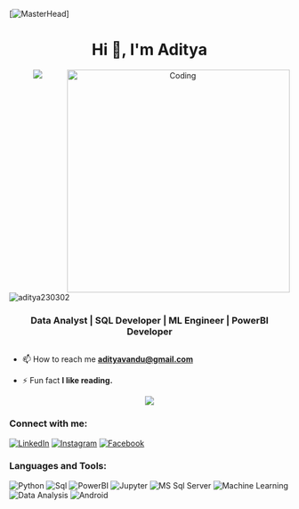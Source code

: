 [![MasterHead](https://i.pinimg.com/originals/77/ca/a3/77caa32884d735d439ade45ba37feaf2.gif)]
<h1 align="center">Hi 👋, I'm Aditya </h1>

<p  align="center">
<img src="https://user-images.githubusercontent.com/73097560/115834477-dbab4500-a447-11eb-908a-139a6edaec5c.gif">      
  

<img align="right" alt="Coding" width="400" src="https://octodex.github.com/images/daftpunktocat-guy.gif">

<p align="left"> <img src="https://komarev.com/ghpvc/?username=aditya230302&label=Profile%20views&color=0e75b6&style=flat" alt="aditya230302" /> </p>

<h3 align="center">Data Analyst | SQL Developer | ML Engineer | PowerBI Developer</h3>

<p align="left"> <a href="https://twitter.com/" target="blank"><img src="https://img.shields.io/twitter/follow/?logo=twitter&style=for-the-badge" alt="" /></a> </p>



- 📫 How to reach me **adityavandu@gmail.com**

- ⚡ Fun fact **I like reading.**
<p  align="center">
<img src="https://user-images.githubusercontent.com/73097560/115834477-dbab4500-a447-11eb-908a-139a6edaec5c.gif">   

<h3 align="left">Connect with me:</h3>
<a href="https://www.linkedin.com/in/aditya230302" target="_blank"><img src="https://img.shields.io/badge/LinkedIn-%230077B5.svg?&style=flat-square&logo=linkedin&logoColor=white" alt="LinkedIn"></a>
<a href="https://www.instagram.com/Aditya.uzumaki.001/" target="_blank"><img src="https://img.shields.io/badge/Instagram-%23E4405F.svg?&style=flat-square&logo=instagram&logoColor=white" alt="Instagram"></a>
<a href="https://www.facebook.com/profile.php?id=61550640466808" target="_blank"><img src="https://img.shields.io/badge/Facebook-%231877F2.svg?&style=flat-square&logo=facebook&logoColor=white" alt="Facebook"></a>
<p align="left">
</p>

<h3 align="left">Languages and Tools:</h3>
<p align = "left">
<img src="https://img.shields.io/badge/python-3670A0?style=flat&logo=python&logoColor=ffdd54" alt="Python">
<img src="https://img.shields.io/badge/Sql-%2300f.svg?style=flat&logo=mysql&logoColor=white" alt="Sql">
<img src="https://img.shields.io/badge/PowerBI-blue" alt="PowerBI">
<img src="https://img.shields.io/badge/Jupyter-green" alt="Jupyter">
<img src="https://img.shields.io/badge/MS SQL Server-red" alt="MS Sql Server">
<img src="https://img.shields.io/badge/Machine Learning-blue" alt="Machine Learning">
<img src="https://img.shields.io/badge/Data Analysis and Visualisation-purple" alt="Data Analysis">
<img src="https://img.shields.io/badge/android-%2320232a.svg?style=flat&logo=android&logoColor=%a4c639" alt="Android">
</p>







<!--
**aditya230302/aditya230302** is a ✨ _special_ ✨ repository because its `README.md` (this file) appears on your GitHub profile.

Here are some ideas to get you started:

- 🔭 I’m currently working on ...
- 🌱 I’m currently learning ...
- 👯 I’m looking to collaborate on ...
- 🤔 I’m looking for help with ...
- 💬 Ask me about ...
- 📫 How to reach me: ...
- 😄 Pronouns: ...
- ⚡ Fun fact: ...
-->
